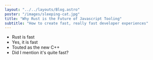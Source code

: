 ```yaml
---
layout: "../../layouts/Blog.astro"
poster: "/images/sleeping-cat.jpg"
title: "Why Rust is the Future of Javascript Tooling"
subtitle: "How to create fast, really fast developer experiences"
---
```


- Rust is fast
- Yes, it is fast
- Touted as the new C++
- Did I mention it's quite fast?